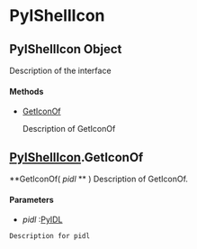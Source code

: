 # PyIShellIcon

## PyIShellIcon Object

Description of the interface

#### Methods


  - [GetIconOf](PyIShellIcon.md#pyishellicongeticonof)

    Description of GetIconOf&nbsp;

## [PyIShellIcon](#pyishellicon)\.GetIconOf

 **GetIconOf\( *pidl* ** \)
Description of GetIconOf\.

#### Parameters


  -  *pidl* :[PyIDL](#pyidl)

    Description for pidl